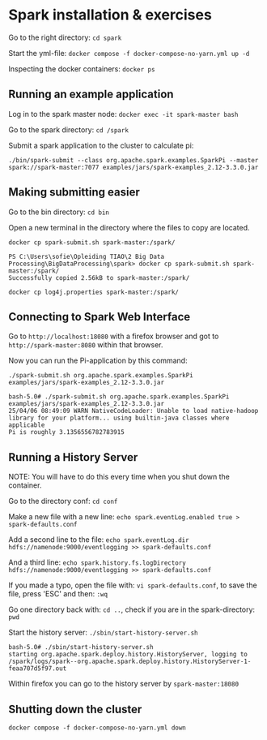 # Spark installation & exercises

Go to the right directory: `cd spark`

Start the yml-file: `docker compose -f docker-compose-no-yarn.yml up -d`

Inspecting the docker containers: `docker ps`

## Running an example application

Log in to the spark master node: `docker exec -it spark-master bash`

Go to the spark directory: `cd /spark`

Submit a spark application to the cluster to calculate pi:

`./bin/spark-submit --class org.apache.spark.examples.SparkPi --master spark://spark-master:7077 examples/jars/spark-examples_2.12-3.3.0.jar`

## Making submitting easier

Go to the bin directory: `cd bin`

Open a new terminal in the directory where the files to copy are located.

`docker cp spark-submit.sh spark-master:/spark/`

```console
PS C:\Users\sofie\Opleiding TIAO\2 Big Data Processing\BigDataProcessing\spark> docker cp spark-submit.sh spark-master:/spark/
Successfully copied 2.56kB to spark-master:/spark/
```

`docker cp log4j.properties spark-master:/spark/`

## Connecting to Spark Web Interface

Go to `http://localhost:18080` with a firefox browser and got to `http://spark-master:8080` within that browser.

Now you can run the Pi-application by this command:

`./spark-submit.sh org.apache.spark.examples.SparkPi examples/jars/spark-examples_2.12-3.3.0.jar`

```console
bash-5.0# ./spark-submit.sh org.apache.spark.examples.SparkPi examples/jars/spark-examples_2.12-3.3.0.jar
25/04/06 08:49:09 WARN NativeCodeLoader: Unable to load native-hadoop library for your platform... using builtin-java classes where applicable
Pi is roughly 3.1356556782783915
```

## Running a History Server

NOTE: You will have to do this every time when you shut down the container.

Go to the directory conf: `cd conf`

Make a new file with a new line: `echo spark.eventLog.enabled true > spark-defaults.conf`

Add a second line to the file: `echo spark.eventLog.dir hdfs://namenode:9000/eventlogging >> spark-defaults.conf`

And a third line: `echo spark.history.fs.logDirectory hdfs://namenode:9000/eventlogging >> spark-defaults.conf`

If you made a typo, open the file with: `vi spark-defaults.conf`, to save the file, press 'ESC' and then: `:wq`

Go one directory back with: `cd ..`, check if you are in the spark-directory: `pwd`

Start the history server: `./sbin/start-history-server.sh`

```console
bash-5.0# ./sbin/start-history-server.sh
starting org.apache.spark.deploy.history.HistoryServer, logging to /spark/logs/spark--org.apache.spark.deploy.history.HistoryServer-1-feaa707d5f97.out
```

Within firefox you can go to the history server by `spark-master:18080`

## Shutting down the cluster

`docker compose -f docker-compose-no-yarn.yml down`
